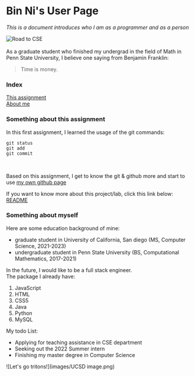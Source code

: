 # Bin Ni's User Page
*This is a document introduces who I am as a programmer and as a person*<br>

![Road to CSE](https://miro.medium.com/max/719/0*9f5uMrKMjLbzEf7q.png)
<br>
<br>
As a graduate student who finished my undergrad in the field of Math in Penn State University, I believe one saying from Benjamin Franklin: <br>
>Time is money.

### Index
[This assignment](#thisAssignment)<br>
[About me](#aboutMe)<br>


### <a name = "thisAssignment"></a> Something about this assignment
In this first assignment, I learned the usage of the git commands: <br>

```
git status
git add
git commit
```
<br>

Based on this assignment, I get to know the git & github more and start to use [my own github page](https://github.com/BinnYEver)
<br>

If you want to know more about this project/lab, click this link below: <br>
[README](README.md)<br>

### <a name = "aboutMe"></a> Something about myself

Here are some education background of mine:<br>
- graduate student in University of California, San diego (MS, Computer Science, 2021-2023)
- undergraduate student in Penn State University (BS, Computational Mathematics, 2017-2021)

In the future, I would like to be a full stack engineer.<br>
The package I already have:
1. JavaScript
2. HTML
3. CSS5
4. Java
5. Python
6. MySQL

My todo List:<br>
- Applying for teaching assistance in CSE department
- Seeking out the 2022 Summer intern
- Finishing my master degree in Computer Science

![Let's go tritons!](images/UCSD image.png)

